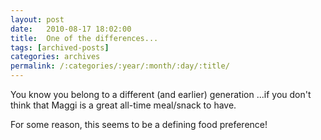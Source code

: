 ```yaml
---
layout: post
date:	2010-08-17 18:02:00
title:  One of the differences...
tags: [archived-posts]
categories: archives
permalink: /:categories/:year/:month/:day/:title/
---
```

You know you belong to a different (and earlier) generation ...if you don't think that Maggi is a great all-time meal/snack to have.

For some reason, this seems to be a defining food preference!
